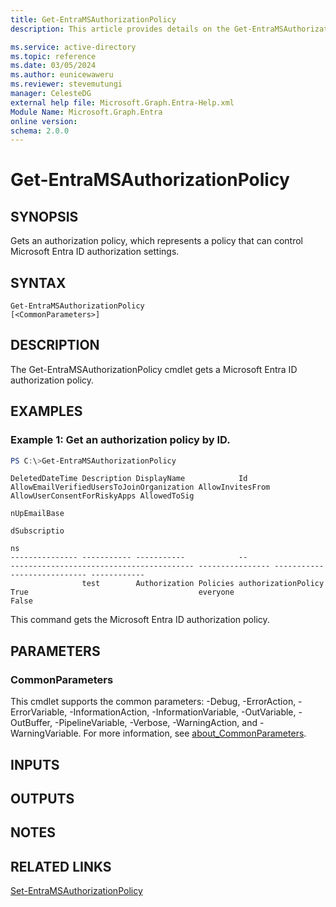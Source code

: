 ```yaml
---
title: Get-EntraMSAuthorizationPolicy
description: This article provides details on the Get-EntraMSAuthorizationPolicy command.

ms.service: active-directory
ms.topic: reference
ms.date: 03/05/2024
ms.author: eunicewaweru
ms.reviewer: stevemutungi
manager: CelesteDG
external help file: Microsoft.Graph.Entra-Help.xml
Module Name: Microsoft.Graph.Entra
online version:
schema: 2.0.0
---
```


# Get-EntraMSAuthorizationPolicy

## SYNOPSIS
Gets an authorization policy, which represents a policy that can control Microsoft Entra ID authorization settings.

## SYNTAX

```
Get-EntraMSAuthorizationPolicy 
[<CommonParameters>]
```

## DESCRIPTION
The Get-EntraMSAuthorizationPolicy cmdlet gets a Microsoft Entra ID authorization policy.

## EXAMPLES

### Example 1: Get an authorization policy by ID.

```powershell
PS C:\>Get-EntraMSAuthorizationPolicy
```
```Output
DeletedDateTime Description DisplayName            Id                  AllowEmailVerifiedUsersToJoinOrganization AllowInvitesFrom AllowUserConsentForRiskyApps AllowedToSig
                                                                                                                                                               nUpEmailBase
                                                                                                                                                               dSubscriptio
                                                                                                                                                               ns
--------------- ----------- -----------            --                  ----------------------------------------- ---------------- ---------------------------- ------------
                test        Authorization Policies authorizationPolicy True                                      everyone                                      False

```
This command gets the Microsoft Entra ID authorization policy.

## PARAMETERS

### CommonParameters
This cmdlet supports the common parameters: -Debug, -ErrorAction, -ErrorVariable, -InformationAction, -InformationVariable, -OutVariable, -OutBuffer, -PipelineVariable, -Verbose, -WarningAction, and -WarningVariable. For more information, see [about_CommonParameters](https://go.microsoft.com/fwlink/?LinkID=113216).

## INPUTS

## OUTPUTS

## NOTES

## RELATED LINKS

[Set-EntraMSAuthorizationPolicy](Set-EntraMSAuthorizationPolicy.md)

